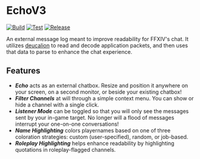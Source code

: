 # EchoV3
[![Build][build-badge]][build-url]
[![Test][test-badge]][test-url]
[![Release][release-badge]][release-url]

[build-url]: https://github.com/ff14wed/deucalion/actions/workflows/build.yml
[build-badge]: https://github.com/imsilvz/EchoV3/actions/workflows/build.yml/badge.svg
[test-url]: https://github.com/ff14wed/deucalion/actions/workflows/test.yml
[test-badge]: https://github.com/imsilvz/EchoV3/actions/workflows/test.yml/badge.svg
[release-url]: https://github.com/imsilvz/EchoV3/releases/latest
[release-badge]: https://img.shields.io/github/v/release/imsilvz/EchoV3

An external message log meant to improve readability for FFXIV's chat. It utilizes
[deucalion](https://github.com/ff14wed/deucalion) to read and decode application packets, 
and then uses that data to parse to enhance the chat experience.

## Features
  - ***Echo*** acts as an external chatbox. Resize and position it anywhere on your screen, on a second monitor, or beside your existing chatbox!
  - ***Filter Channels*** at will through a simple context menu. You can show or hide a channel with a single click.
  - ***Listener Mode*** can be toggled so that you will only see the messages sent by your in-game target. No longer will a flood of messages interrupt your one-on-one conversations!
  - ***Name Highlighting*** colors playernames based on one of three coloration strategies: custom (user-specified), random, or job-based.
  - ***Roleplay Highlighting*** helps enhance readability by highlighting quotations in roleplay-flagged channels.
